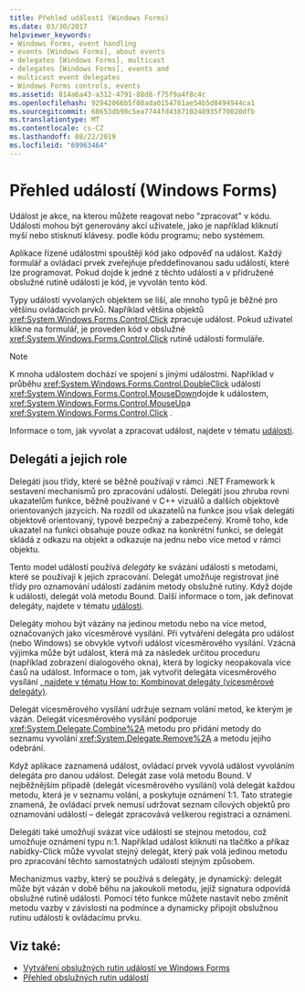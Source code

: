 ```yaml
---
title: Přehled událostí (Windows Forms)
ms.date: 03/30/2017
helpviewer_keywords:
- Windows Forms, event handling
- events [Windows Forms], about events
- delegates [Windows Forms], multicast
- delegates [Windows Forms], events and
- multicast event delegates
- Windows Forms controls, events
ms.assetid: 814a6a43-a312-4791-88d8-f75f9a4f8c4c
ms.openlocfilehash: 92942066b5f08ada0154781ae54b5d8494944ca1
ms.sourcegitcommit: 68653db98c5ea7744fd438710248935f70020dfb
ms.translationtype: MT
ms.contentlocale: cs-CZ
ms.lasthandoff: 08/22/2019
ms.locfileid: "69963464"
---
```

# <a name="events-overview-windows-forms"></a>Přehled událostí (Windows Forms)
Událost je akce, na kterou můžete reagovat nebo "zpracovat" v kódu. Události mohou být generovány akcí uživatele, jako je například kliknutí myší nebo stisknutí klávesy. podle kódu programu; nebo systémem.

 Aplikace řízené událostmi spouštějí kód jako odpověď na událost. Každý formulář a ovládací prvek zveřejňuje předdefinovanou sadu událostí, které lze programovat. Pokud dojde k jedné z těchto událostí a v přidružené obslužné rutině události je kód, je vyvolán tento kód.

 Typy událostí vyvolaných objektem se liší, ale mnoho typů je běžné pro většinu ovládacích prvků. Například většina objektů <xref:System.Windows.Forms.Control.Click> zpracuje událost. Pokud uživatel klikne na formulář, je proveden kód v obslužné <xref:System.Windows.Forms.Control.Click> rutině události formuláře.

> [!NOTE]
> K mnoha událostem dochází ve spojení s jinými událostmi. Například v průběhu <xref:System.Windows.Forms.Control.DoubleClick> události <xref:System.Windows.Forms.Control.MouseDown>dojde k událostem, <xref:System.Windows.Forms.Control.MouseUp>a <xref:System.Windows.Forms.Control.Click> .

 Informace o tom, jak vyvolat a zpracovat událost, najdete v tématu [události](../../standard/events/index.md).

## <a name="delegates-and-their-role"></a>Delegáti a jejich role
 Delegáti jsou třídy, které se běžně používají v rámci .NET Framework k sestavení mechanismů pro zpracování událostí. Delegáti jsou zhruba rovni ukazatelům funkce, běžně používané v C++ vizuálů a dalších objektově orientovaných jazycích. Na rozdíl od ukazatelů na funkce jsou však delegáti objektově orientovaný, typově bezpečný a zabezpečený. Kromě toho, kde ukazatel na funkci obsahuje pouze odkaz na konkrétní funkci, se delegát skládá z odkazu na objekt a odkazuje na jednu nebo více metod v rámci objektu.

 Tento model událostí používá *delegáty* ke svázání událostí s metodami, které se používají k jejich zpracování. Delegát umožňuje registrovat jiné třídy pro oznamování událostí zadáním metody obslužné rutiny. Když dojde k události, delegát volá metodu Bound. Další informace o tom, jak definovat delegáty, najdete v tématu [události](../../standard/events/index.md).

 Delegáty mohou být vázány na jedinou metodu nebo na více metod, označovaných jako vícesměrové vysílání. Při vytváření delegáta pro událost (nebo Windows) se obvykle vytvoří událost vícesměrového vysílání. Vzácná výjimka může být událost, která má za následek určitou proceduru (například zobrazení dialogového okna), která by logicky neopakovala více časů na událost. Informace o tom, jak vytvořit delegáta vícesměrového vysílání [, najdete v tématu How to: Kombinovat delegáty (vícesměrové delegáty)](../../csharp/programming-guide/delegates/how-to-combine-delegates-multicast-delegates.md).

 Delegát vícesměrového vysílání udržuje seznam volání metod, ke kterým je vázán. Delegát vícesměrového vysílání podporuje <xref:System.Delegate.Combine%2A> metodu pro přidání metody do seznamu vyvolání <xref:System.Delegate.Remove%2A> a metodu jejího odebrání.

 Když aplikace zaznamená událost, ovládací prvek vyvolá událost vyvoláním delegáta pro danou událost. Delegát zase volá metodu Bound. V nejběžnějším případě (delegát vícesměrového vysílání) volá delegát každou metodu, která je v seznamu volání, a poskytuje oznámení 1:1. Tato strategie znamená, že ovládací prvek nemusí udržovat seznam cílových objektů pro oznamování událostí – delegát zpracovává veškerou registraci a oznámení.

 Delegáti také umožňují svázat více událostí se stejnou metodou, což umožňuje oznámení typu n:1. Například událost kliknutí na tlačítko a příkaz nabídky-Click může vyvolat stejný delegát, který pak volá jedinou metodu pro zpracování těchto samostatných událostí stejným způsobem.

 Mechanizmus vazby, který se používá s delegáty, je dynamický: delegát může být vázán v době běhu na jakoukoli metodu, jejíž signatura odpovídá obslužné rutině události. Pomocí této funkce můžete nastavit nebo změnit metodu vazby v závislosti na podmínce a dynamicky připojit obslužnou rutinu události k ovládacímu prvku.

## <a name="see-also"></a>Viz také:

- [Vytváření obslužných rutin událostí ve Windows Forms](creating-event-handlers-in-windows-forms.md)
- [Přehled obslužných rutin událostí](event-handlers-overview-windows-forms.md)
